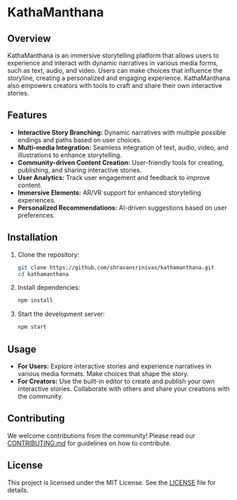 # KathaManthana

## Overview

KathaManthana is an immersive storytelling platform that allows users to experience and interact with dynamic narratives in various media forms, such as text, audio, and video. Users can make choices that influence the storyline, creating a personalized and engaging experience. KathaManthana also empowers creators with tools to craft and share their own interactive stories.

## Features

- **Interactive Story Branching:** Dynamic narratives with multiple possible endings and paths based on user choices.
- **Multi-media Integration:** Seamless integration of text, audio, video, and illustrations to enhance storytelling.
- **Community-driven Content Creation:** User-friendly tools for creating, publishing, and sharing interactive stories.
- **User Analytics:** Track user engagement and feedback to improve content.
- **Immersive Elements:** AR/VR support for enhanced storytelling experiences.
- **Personalized Recommendations:** AI-driven suggestions based on user preferences.

## Installation

1. Clone the repository:
   ```bash
   git clone https://github.com/shravansrinivas/kathamanthana.git
   cd kathamanthana
   ```

2. Install dependencies:
   ```bash
   npm install
   ```

3. Start the development server:
   ```bash
   npm start
   ```

## Usage

- **For Users:** Explore interactive stories and experience narratives in various media formats. Make choices that shape the story.
- **For Creators:** Use the built-in editor to create and publish your own interactive stories. Collaborate with others and share your creations with the community.

## Contributing

We welcome contributions from the community! Please read our [CONTRIBUTING.md](CONTRIBUTING.md) for guidelines on how to contribute.

## License

This project is licensed under the MIT License. See the [LICENSE](LICENSE) file for details.
